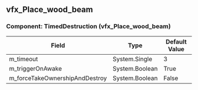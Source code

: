## vfx_Place_wood_beam

### Component: TimedDestruction (vfx_Place_wood_beam)

|Field|Type|Default Value|
|---|---|---|
|m_timeout|System.Single|3|
|m_triggerOnAwake|System.Boolean|True|
|m_forceTakeOwnershipAndDestroy|System.Boolean|False|

